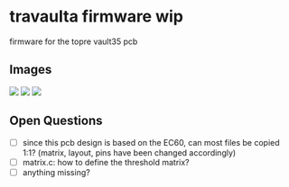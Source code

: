 # travaulta firmware wip
 firmware for the topre vault35 pcb

## Images

![](https://github.com/calvin-mcd/travaulta-firmware-wip/blob/main/KLE.png)
![](https://github.com/calvin-mcd/travaulta-firmware-wip/blob/main/top.png)
![](https://github.com/calvin-mcd/travaulta-firmware-wip/blob/main/bottom.png)

## Open Questions

- [ ] since this pcb design is based on the EC60, can most files be copied 1:1? (matrix, layout, pins have been changed accordingly)
- [ ] matrix.c: how to define the threshold matrix?
- [ ] anything missing?